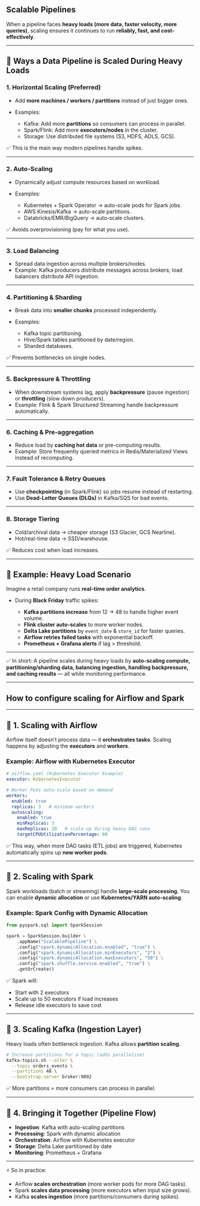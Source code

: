 ## Scalable Pipelines

When a pipeline faces **heavy loads (more data, faster velocity, more queries)**, scaling ensures it continues to run **reliably, fast, and cost-effectively**.

---

## 🔹 Ways a Data Pipeline is Scaled During Heavy Loads

### 1. **Horizontal Scaling (Preferred)**

* Add **more machines / workers / partitions** instead of just bigger ones.
* Examples:

  * Kafka: Add more **partitions** so consumers can process in parallel.
  * Spark/Flink: Add more **executors/nodes** in the cluster.
  * Storage: Use distributed file systems (S3, HDFS, ADLS, GCS).

✅ This is the main way modern pipelines handle spikes.

---

### 2. **Auto-Scaling**

* Dynamically adjust compute resources based on workload.
* Examples:

  * Kubernetes + Spark Operator → auto-scale pods for Spark jobs.
  * AWS Kinesis/Kafka → auto-scale partitions.
  * Databricks/EMR/BigQuery → auto-scale clusters.

✅ Avoids overprovisioning (pay for what you use).

---

### 3. **Load Balancing**

* Spread data ingestion across multiple brokers/nodes.
* Example: Kafka producers distribute messages across brokers; load balancers distribute API ingestion.

---

### 4. **Partitioning & Sharding**

* Break data into **smaller chunks** processed independently.
* Examples:

  * Kafka topic partitioning.
  * Hive/Spark tables partitioned by date/region.
  * Sharded databases.

✅ Prevents bottlenecks on single nodes.

---

### 5. **Backpressure & Throttling**

* When downstream systems lag, apply **backpressure** (pause ingestion) or **throttling** (slow down producers).
* Example: Flink & Spark Structured Streaming handle backpressure automatically.

---

### 6. **Caching & Pre-aggregation**

* Reduce load by **caching hot data** or pre-computing results.
* Example: Store frequently queried metrics in Redis/Materialized Views instead of recomputing.

---

### 7. **Fault Tolerance & Retry Queues**

* Use **checkpointing** (in Spark/Flink) so jobs resume instead of restarting.
* Use **Dead-Letter Queues (DLQs)** in Kafka/SQS for bad events.

---

### 8. **Storage Tiering**

* Cold/archival data → cheaper storage (S3 Glacier, GCS Nearline).
* Hot/real-time data → SSD/warehouse.

✅ Reduces cost when load increases.

---

## 🔹 Example: Heavy Load Scenario

Imagine a retail company runs **real-time order analytics**.

* During **Black Friday** traffic spikes:

  * **Kafka partitions increase** from 12 → 48 to handle higher event volume.
  * **Flink cluster auto-scales** to more worker nodes.
  * **Delta Lake partitions** by `event_date` & `store_id` for faster queries.
  * **Airflow retries failed tasks** with exponential backoff.
  * **Prometheus + Grafana alerts** if lag > threshold.

---

✅ In short:
A pipeline scales during heavy loads by **auto-scaling compute, partitioning/sharding data, balancing ingestion, handling backpressure, and caching results** — all while monitoring performance.

---

## How to configure scaling for Airflow and Spark

---

## 🔹 1. Scaling with **Airflow**

Airflow itself doesn’t process data — it **orchestrates tasks**. Scaling happens by adjusting the **executors** and **workers**.

### Example: Airflow with Kubernetes Executor

```yaml
# airflow.yaml (Kubernetes Executor Example)
executor: KubernetesExecutor

# Worker Pods auto-scale based on demand
workers:
  enabled: true
  replicas: 3   # minimum workers
  autoscaling:
    enabled: true
    minReplicas: 3
    maxReplicas: 20   # scale up during heavy DAG runs
    targetCPUUtilizationPercentage: 80
```

✅ This way, when more DAG tasks (ETL jobs) are triggered, Kubernetes automatically spins up **new worker pods**.

---

## 🔹 2. Scaling with **Spark**

Spark workloads (batch or streaming) handle **large-scale processing**. You can enable **dynamic allocation** or use **Kubernetes/YARN auto-scaling**.

### Example: Spark Config with Dynamic Allocation

```python
from pyspark.sql import SparkSession

spark = SparkSession.builder \
    .appName("ScalablePipeline") \
    .config("spark.dynamicAllocation.enabled", "true") \
    .config("spark.dynamicAllocation.minExecutors", "2") \
    .config("spark.dynamicAllocation.maxExecutors", "50") \
    .config("spark.shuffle.service.enabled", "true") \
    .getOrCreate()
```

✅ Spark will:

* Start with 2 executors
* Scale up to 50 executors if load increases
* Release idle executors to save cost

---

## 🔹 3. Scaling **Kafka (Ingestion Layer)**

Heavy loads often bottleneck ingestion. Kafka allows **partition scaling**.

```bash
# Increase partitions for a topic (adds parallelism)
kafka-topics.sh --alter \
  --topic orders_events \
  --partitions 48 \
  --bootstrap-server broker:9092
```

✅ More partitions = more consumers can process in parallel.

---

## 🔹 4. Bringing it Together (Pipeline Flow)

* **Ingestion**: Kafka with auto-scaling partitions
* **Processing**: Spark with dynamic allocation
* **Orchestration**: Airflow with Kubernetes executor
* **Storage**: Delta Lake partitioned by date
* **Monitoring**: Prometheus + Grafana

---

⚡ So in practice:

* Airflow **scales orchestration** (more worker pods for more DAG tasks).
* Spark **scales data processing** (more executors when input size grows).
* Kafka **scales ingestion** (more partitions/consumers during spikes).
